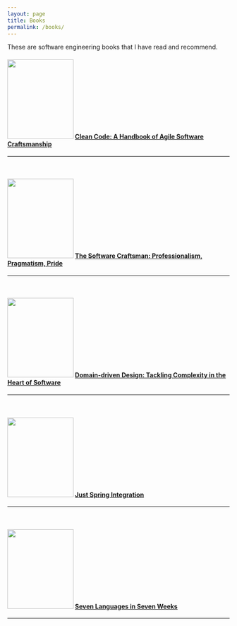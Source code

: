 ```yaml
---
layout: page
title: Books
permalink: /books/
---
```


These are software engineering books that I have read and recommend.


#### [<img src="https://images-na.ssl-images-amazon.com/images/I/41TINACY3hL.jpg" width="150" height="180">](https://www.amazon.co.uk/Clean-Code-Handbook-Software-Craftsmanship/dp/0132350882) [Clean Code: A Handbook of Agile Software Craftsmanship][Clean code]
---
<br/>

#### [<img src="https://images-na.ssl-images-amazon.com/images/I/51NYjoeEfqL.jpg" width="150" height="180">](https://www.amazon.co.uk/Software-Craftsman-Professionalism-Pragmatism-Robert/dp/0134052501) [The Software Craftsman: Professionalism, Pragmatism, Pride][Software craftsman]
---
<br/>

#### [<img src="https://images-na.ssl-images-amazon.com/images/I/51sZW87slRL._SX375_BO1,204,203,200_.jpg" width="150" height="180">](https://www.amazon.co.uk/Domain-driven-Design-Tackling-Complexity-Software/dp/0321125215/) [Domain-driven Design: Tackling Complexity in the Heart of Software][DDD]
---
<br/>

#### [<img src="http://akamaicovers.oreilly.com/images/0636920022671/lrg.jpg" width="150" height="180">](http://shop.oreilly.com/product/0636920022671.do) [Just Spring Integration][]
---
<br/>

#### [<img src="https://images-na.ssl-images-amazon.com/images/I/51opYcR6kVL.jpg" width="150" height="180">](https://www.amazon.co.uk/Seven-Languages-Weeks-Programming-Programmers/dp/193435659X) [Seven Languages in Seven Weeks][7 Languages]
---





[Clean code]: https://www.amazon.co.uk/Clean-Code-Handbook-Software-Craftsmanship/dp/0132350882 
[Software craftsman]: https://www.amazon.co.uk/Software-Craftsman-Professionalism-Pragmatism-Robert/dp/0134052501/
[DDD]: https://www.amazon.co.uk/Domain-driven-Design-Tackling-Complexity-Software/dp/0321125215/
[Just Spring Integration]: http://shop.oreilly.com/product/0636920022671.do
[7 Languages]: https://www.amazon.co.uk/Seven-Languages-Weeks-Programming-Programmers/dp/193435659X